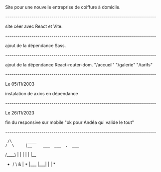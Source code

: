 Site pour une nouvelle entreprise de coiffure à domicile.

*---------------------------------------------------------------------------*

site céer avec React et Vite.

*---------------------------------------------------------------------------*

ajout de la dépendance Sass.

*---------------------------------------------------------------------------*

ajout de la dépendance React-router-dom.
"/accueil"
"/galerie"
"/tarifs"

*---------------------------------------------------------------------------*

Le 05/11/2003

instalation de axios en dépendance

*---------------------------------------------------------------------------*

Le 26/11/2023

fin du responsive sur mobile "ok pour Andéa qui valide le tout"

*---------------------------------------------------------------------------*
            
     /\       ____    
    /  \     |__     ___  ___  .  ___
   /____\    |      |    |   | | |__
* /      \ & |    * |___ |___| | |    *
